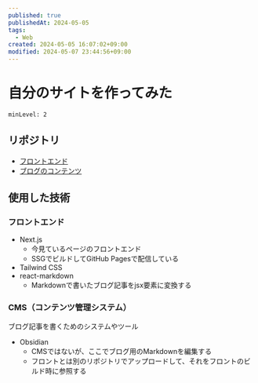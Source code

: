 ```yaml
---
published: true
publishedAt: 2024-05-05
tags:
  - Web
created: 2024-05-05 16:07:02+09:00
modified: 2024-05-07 23:44:56+09:00
---
```


# 自分のサイトを作ってみた

```table-of-contents
minLevel: 2
```

## リポジトリ

- [フロントエンド](https://github.com/ayu0616/ayu0616.github.io)
- [ブログのコンテンツ](https://github.com/ayu0616/blog-contents)

## 使用した技術

### フロントエンド

- Next.js
    - 今見ているページのフロントエンド
    - SSGでビルドしてGitHub Pagesで配信している
- Tailwind CSS
- react-markdown
    - Markdownで書いたブログ記事をjsx要素に変換する

### CMS（コンテンツ管理システム）

ブログ記事を書くためのシステムやツール

- Obsidian
    - CMSではないが、ここでブログ用のMarkdownを編集する
    - フロントとは別のリポジトリでアップロードして、それをフロントのビルド時に参照する
